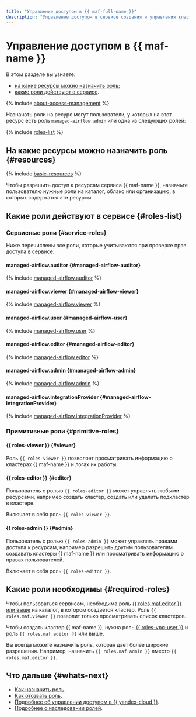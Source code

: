 ```yaml
---
title: "Управление доступом в {{ maf-full-name }}"
description: "Управление доступом в сервисе создания и управления кластерами {{ AF }}. В разделе описано, на какие ресурсы можно назначить роль, какие роли действуют в сервисе, какие роли необходимы для того или иного действия."
---
```


# Управление доступом в {{ maf-name }}


В этом разделе вы узнаете:

* [на какие ресурсы можно назначить роль](#resources);
* [какие роли действуют в сервисе](#roles-list).

{% include [about-access-management](../../_includes/iam/about-access-management.md) %}

Назначать роли на ресурс могут пользователи, у которых на этот ресурс есть роль `managed-airflow.admin` или одна из следующих ролей:

{% include [roles-list](../../_includes/iam/roles-list.md) %}

## На какие ресурсы можно назначить роль {#resources}

{% include [basic-resources](../../_includes/iam/basic-resources-for-access-control.md) %}

Чтобы разрешить доступ к ресурсам сервиса {{ maf-name }}, назначьте пользователю нужные роли на каталог, облако или организацию, в которых содержатся эти ресурсы.

## Какие роли действуют в сервисе {#roles-list}

### Сервисные роли {#service-roles}

Ниже перечислены все роли, которые учитываются при проверке прав доступа в сервисе.

#### managed-airflow.auditor {#managed-airflow-auditor}

{% include [managed-airflow.auditor](../../_roles/managed-airflow/auditor.md) %}

#### managed-airflow.viewer {#managed-airflow-viewer}

{% include [managed-airflow.viewer](../../_roles/managed-airflow/viewer.md) %}

#### managed-airflow.user {#managed-airflow-user}

{% include [managed-airflow.user](../../_roles/managed-airflow/user.md) %}

#### managed-airflow.editor {#managed-airflow-editor}

{% include [managed-airflow.editor](../../_roles/managed-airflow/editor.md) %}

#### managed-airflow.admin {#managed-airflow-admin}

{% include [managed-airflow.admin](../../_roles/managed-airflow/admin.md) %}

#### managed-airflow.integrationProvider {#managed-airflow-integrationProvider}

{% include [managed-airflow.integrationProvider](../../_roles/managed-airflow/integrationProvider.md) %}

### Примитивные роли {#primitive-roles}

#### {{ roles-viewer }} {#viewer}

Роль `{{ roles-viewer }}` позволяет просматривать информацию о кластерах {{ maf-name }} и логах их работы.

#### {{ roles-editor }} {#editor}

Пользователь с ролью `{{ roles-editor }}` может управлять любыми ресурсами, например создать кластер, создать или удалить подкластер в кластере.

Включает в себя роль `{{ roles-viewer }}`.

#### {{ roles-admin }} {#admin}

Пользователь с ролью `{{ roles-admin }}` может управлять правами доступа к ресурсам, например разрешить другим пользователям создавать кластеры {{ maf-name }} или просматривать информацию о правах пользователей.

Включает в себя роль `{{ roles-editor }}`.

## Какие роли необходимы {#required-roles}

Чтобы пользоваться сервисом, необходима роль [{{ roles.maf.editor }} или выше](../../iam/concepts/access-control/roles.md) на каталог, в котором создается кластер. Роль `{{ roles.maf.viewer }}` позволит только просматривать список кластеров.

Чтобы создать кластер {{ maf-name }}, нужна роль [{{ roles-vpc-user }}](../../vpc/security/index.md#vpc-user) и роль `{{ roles.maf.editor }}` или выше.

Вы всегда можете назначить роль, которая дает более широкие разрешения. Например, назначить `{{ roles.maf.admin }}` вместо `{{ roles.maf.editor }}`.

## Что дальше {#whats-next}

* [Как назначить роль](../../iam/operations/roles/grant.md).
* [Как отозвать роль](../../iam/operations/roles/revoke.md).
* [Подробнее об управлении доступом в {{ yandex-cloud }}](../../iam/concepts/access-control/index.md).
* [Подробнее о наследовании ролей](../../resource-manager/concepts/resources-hierarchy.md#access-rights-inheritance).

